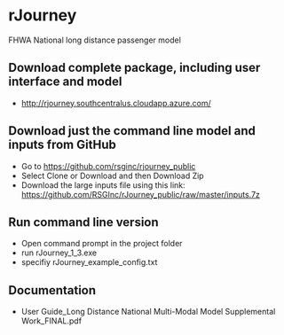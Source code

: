 # rJourney
FHWA National long distance passenger model

## Download complete package, including user interface and model
  - http://rjourney.southcentralus.cloudapp.azure.com/

## Download just the command line model and inputs from GitHub
  - Go to https://github.com/rsginc/rjourney_public
  - Select Clone or Download and then Download Zip
  - Download the large inputs file using this link: https://github.com/RSGInc/rJourney_public/raw/master/inputs.7z

## Run command line version
  - Open command prompt in the project folder
  - run rJourney_1_3.exe
  - specifiy rJourney_example_config.txt

## Documentation 
  - User Guide_Long Distance National Multi-Modal Model Supplemental Work_FINAL.pdf
